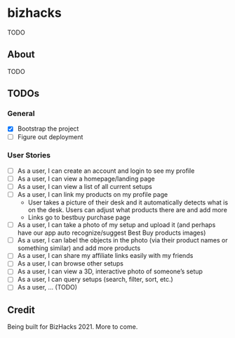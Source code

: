# bizhacks

TODO

## About

TODO

## TODOs

### General

- [x] Bootstrap the project
- [ ] Figure out deployment

### User Stories

- [ ] As a user, I can create an account and login to see my profile
- [ ] As a user, I can view a homepage/landing page
- [ ] As a user, I can view a list of all current setups
- [ ] As a user, I can link my products on my profile page
  - User takes a picture of their desk and it automatically detects what is on the desk. Users can adjust what products there are and add more
  - Links go to bestbuy purchase page
- [ ] As a user, I can take a photo of my setup and upload it (and perhaps have our app auto recognize/suggest Best Buy products  images)
- [ ] As a user, I can label the objects in the photo (via their product names or something similar) and add more products
- [ ] As a user, I can share my affiliate links easily with my friends
- [ ] As a user, I can browse other setups
- [ ] As a user, I can view a 3D, interactive photo of someone’s setup
- [ ] As a user, I can query setups (search, filter, sort, etc.)
- [ ] As a user, ... (TODO)

## Credit

Being built for BizHacks 2021. More to come.
